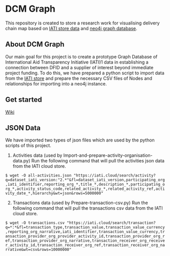 # DCM Graph

This repository is created to store a research work for visualising delivery chain map based on [IATI store data](https://iati.cloud) and [neo4j graph database](https://neo4j.com).

## About DCM Graph
Our main goal for this project is to create a prototype Graph Database of International Aid Transparency Initiative (IATI)1 data in establishing a connection between DFID and a supplier of interest beyond immediate project funding. To do this, we have prepared a python script to import data from the [IATI store](https://iati.cloud) and prepare the necessary CSV files of Nodes and relationships for importing into a neo4j instance. 

## Get started
[Wiki](https://github.com/DFID/dcm-graph/wiki)

## JSON Data
We have imported two types of json files which are used by the python scripts of this project.
1. Activities data (used by Import-and-prepare-activity-organisation-data.py)
Run the following command that will pull the activities json data from the IATI cloud store.

`$ wget -O all-activities.json "https://iati.cloud/search/activity?q=dataset_iati_version:"2.*"&fl=dataset_iati_version,participating_org,iati_identifier,reporting_org_*,title_*,description_*,participating_org_*,activity_status_code,related_activity_*,related_activity_ref,activity_date_*,hierarchy&wt=json&rows=5000000"`

2. Transactions data (used by Prepare-transaction-csv.py)
Run the following command that will pull the transactions csv data from the IATI cloud store.

`$ wget -O transactions.csv "https://iati.cloud/search/transaction?q=*:*&fl=transaction_type,transaction_value,transaction_value_currency,reporting_org_narrative,iati_identifier,transaction_value_currency,transaction_provider_org_provider_activity_id,transaction_provider_org_ref,transaction_provider_org_narrative,transaction_receiver_org_receiver_activity_id,transaction_receiver_org_ref,transaction_receiver_org_narrative&wt=csv&rows=10000000"`

